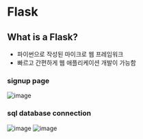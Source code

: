 # Flask
## What is a Flask?
- 파이썬으로 작성된 마이크로 웹 프레임워크
- 빠르고 간편하게 웹 애플리케이션 개발이 가능함

### signup page
![image](https://github.com/Yu-Miri/Flask/assets/121469490/4d5ff90e-67d9-49e2-96ee-61cdbcd51eec)

### sql database connection
![image](https://github.com/Yu-Miri/Flask/assets/121469490/eb1f8d1c-b9b8-4fba-a2bf-951896fa0da5)
![image](https://github.com/Yu-Miri/Flask/assets/121469490/ee2d2e49-ab3f-4111-99b4-bcbd990fdc37)
